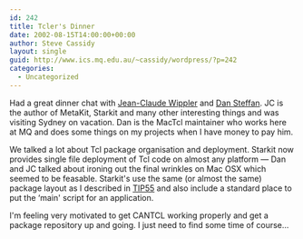 ```yaml
---
id: 242
title: Tcler's Dinner
date: 2002-08-15T14:00:00+00:00
author: Steve Cassidy
layout: single
guid: http://www.ics.mq.edu.au/~cassidy/wordpress/?p=242
categories:
  - Uncategorized
---
```

Had a great dinner chat with  [Jean-Claude Wippler](http://www.equi4.com/) and [Dan Steffan](http://www.maths.mq.edu.au/~steffen/). JC is the author of MetaKit, Starkit and many other interesting things and was visiting Sydney on vacation. Dan is the MacTcl maintainer who works here at MQ and does some things on my projects when I have money to pay him.

We talked a lot about Tcl package organisation and deployment. Starkit now provides single file deployment of Tcl code on almost any platform &#8212; Dan and JC talked about ironing out the final wrinkles on Mac OSX which seemed to be feasable. Starkit's use the same (or almost the same) package layout as I described in [TIP55](http://purl.org/tcl/tip/55.html) and also include a standard place to put the &#8216;main' script for an application.

I'm feeling very motivated to get CANTCL working properly and get a package repository up and going. I just need to find some time of course...
